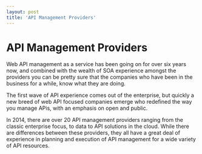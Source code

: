 ```yaml
---
layout: post
title: 'API Management Providers'
---
```

<h1>API Management Providers</h1>
<p>Web API management as a service has been going on for over six years now, and combined with the wealth of SOA experience amongst the providers you can be pretty sure that the companies who have been in the business for a while, know what they are doing. &nbsp;</p>
<p>The first wave of API experience comes out of the enterprise, but quickly a new breed of web API focused companies emerge who redefined the way you manage APis, with an emphasis on open and public. &nbsp;</p>
<p>In 2014, there are over 20 API management providers ranging from the classic enterprise focus, to data to API solutions in the cloud. While there are differences between these providers, they all have a great deal of experience in planning and execution of API management for a wide variety of API resources.</p>